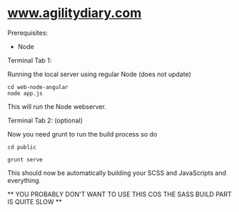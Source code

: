 www.agilitydiary.com
====================

Prerequisites:

* Node


Terminal Tab 1:

Running the local server using regular Node (does not update)

	cd web-node-angular
	node app.js

This will run the Node webserver.


Terminal Tab 2: (optional)

Now you need grunt to run the build process so do

	cd public

	grunt serve

This should now be automatically building your SCSS and JavaScripts and everything.

** YOU PROBABLY DON'T WANT TO USE THIS COS THE SASS BUILD PART IS QUITE SLOW **